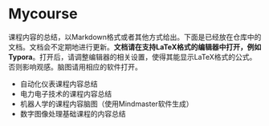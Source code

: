# Mycourse
 课程内容的总结，以Markdown格式或者其他方式给出。下面是已经放在仓库中的文档。文档会不定期地进行更新。**文档请在支持LaTeX格式的编辑器中打开，例如Typora**。打开后，请调整编辑器的相关设置，使得其能显示LaTeX格式的公式。否则影响观感。脑图请用相应的软件打开。

- 自动化仪表课程内容总结
- 电力电子技术的课程内容总结
- 机器人学的课程内容脑图（使用Mindmaster软件生成）
- 数字图像处理基础课程的内容总结
